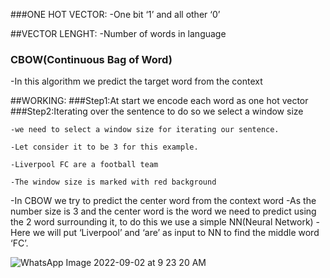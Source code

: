 ###ONE HOT VECTOR:
-One bit ‘1’ and all other ‘0’

##VECTOR LENGHT:
-Number of words in language

### CBOW(Continuous Bag of Word)
-In this algorithm we predict the target word from the context

##WORKING:
###Step1:At start we encode each word as one hot vector 
###Step2:Iterating over the sentence to do so we select a window size
    
    -we need to select a window size for iterating our sentence.

    -Let consider it to be 3 for this example.

    -Liverpool FC are a football team      

    -The window size is marked with red background

-In CBOW we try to predict the center word from the context word
-As the number size is 3 and the center word is the word we need to predict using the 2 word surrounding it, to do this we use a simple NN(Neural Network)
-Here we will put ‘Liverpool’ and ‘are’ as input to NN to find the middle word ‘FC’.

![WhatsApp Image 2022-09-02 at 9 23 20 AM](https://github.com/shankarsharma8089/natural_language_processing-roadmap/assets/126678340/5611c966-5d12-45e4-a3ca-6eddd69d7725)
